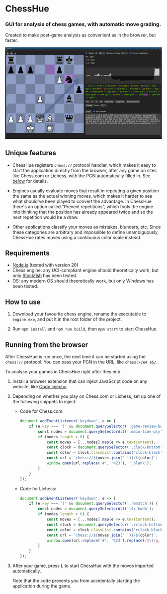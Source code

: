 ChessHue
========

### GUI for analysis of chess games, with automatic move grading. ###

Created to make post-game analysis as convenient as in the browser, but faster.

![](img/app.png)


Unique features
---------------

* ChessHue registers `chess://` protocol handler,
  which makes it easy to start the application directly from the browser,
  after any game on sites like Chess.com or Lichess, with the PGN automatically filled in.
  See [below](#running-from-the-browser) for details.

* Engines usually evaluate moves that result in repeating a given position the same as the actual winning moves,
  which makes it harder to see what should've been played to convert the advantage.
  In ChessHue there's an option called "Prevent repetitions",
  which fools the engine into thinking that the position has already appeared twice and so the next repetition would be a draw.

* Other applications classify your moves as mistakes, blunders, etc.
  Since these categories are arbitrary and impossible to define unambiguously,
  ChessHue rates moves using a continuous color scale instead.


Requirements
------------

* [Node.js](https://nodejs.org/) (tested with version 20)
* Chess engine: any UCI-compliant engine should theoretically work,
  but only [Stockfish](https://stockfishchess.org/download/) has been tested.
* OS: any modern OS should theoretically work, but only Windows has been tested.


How to use
----------

1. Download your favourite chess engine, rename the executable to `engine.exe`,
   and put it in the root folder of the project.

2. Run `npm install` and `npm run build`, then `npm start` to start ChessHue.


Running from the browser
------------------------

After ChessHue is run once, the next time it can be started using the `chess://` protocol.
You can pass your PGN in the URL, like `chess://e4 e5/`.

To analyse your games in ChessHue right after they end:

1. Install a browser extension that can inject JavaScript code on any website,
   like [Code Injector](https://github.com/Lor-Saba/Code-Injector).

2. Depending on whether you play on Chess.com or Lichess, set up one of the following snippets to inject:

   * Code for Chess.com:

     ```js
     document.addEventListener('keydown', e => {
         if (e.key === 'l' && document.querySelector('.game-review-buttons-component')) {
             const nodes = document.querySelectorAll('.main-line-ply');
             if (nodes.length > 0) {
                 const moves = [...nodes].map(e => e.textContent);
                 const clock = document.querySelector('.clock-bottom');
                 const color = clock.classList.contains('clock-black') ? 'b' : 'w';
                 const url = `chess://${moves.join(' ')}/${color}`;
                 window.open(url.replace('#', '%23'), '_blank');
             }
         }
     });
     ```

   * Code for Lichess:

     ```js
     document.addEventListener('keydown', e => {
         if (e.key === 'l' && document.querySelector('.rematch')) {
             const nodes = document.querySelectorAll('l4x kwdb');
             if (nodes.length > 0) {
                 const moves = [...nodes].map(e => e.textContent);
                 const clock = document.querySelector('.rclock-bottom');
                 const color = clock.classList.contains('rclock-black') ? 'b' : 'w';
                 const url = `chess://${moves.join(' ')}/${color}`;
                 window.open(url.replace('#', '%23').replace(/½\?/g, ''), '_blank');
             }
         }
     });
     ```

3. After your game, press <kbd>L</kbd> to start ChessHue with the moves imported automatically.

   Note that the code prevents you from accidentally starting the application during the game.
